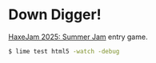 # Down Digger!

[HaxeJam 2025: Summer Jam](https://itch.io/jam/haxejam-2025-summer-jam) entry game.


```bash
$ lime test html5 -watch -debug
```


